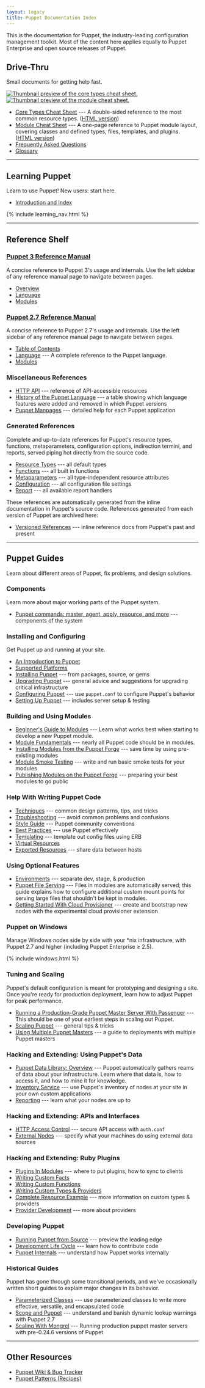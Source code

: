 ```yaml
---
layout: legacy
title: Puppet Documentation Index
---
```


This is the documentation for Puppet, the industry-leading configuration management toolkit. Most of the content here applies equally to Puppet Enterprise and open source releases of Puppet.

Drive-Thru
----------

Small documents for getting help fast.

<a href="/puppet_core_types_cheatsheet.pdf"><img src="/images/puppet_core_types_cheatsheet_thumbnail.png" alt="Thumbnail preview of the core types cheat sheet."></a> <a href="/module_cheat_sheet.pdf"><img src="/images/module_cheat_sheet_thumbnail.png" alt="Thumbnail preview of the module cheat sheet."></a>

* [Core Types Cheat Sheet](/puppet_core_types_cheatsheet.pdf) --- A double-sided reference to the most common resource types. ([HTML version](http://projects.puppetlabs.com/projects/puppet/wiki/Core_Types_Cheat_Sheet/))
* [Module Cheat Sheet](/module_cheat_sheet.pdf) --- A one-page reference to Puppet module layout, covering classes and defined types, files, templates, and plugins. ([HTML version](/module_cheat_sheet.html))
* [Frequently Asked Questions](/guides/faq.html)
* [Glossary](/references/glossary.html)

* * *

Learning Puppet
---------------

Learn to use Puppet! New users: start here.

* [Introduction and Index](/learning/)

{% include learning_nav.html %}

* * *

Reference Shelf
---------------

### [Puppet 3 Reference Manual](/puppet/3/reference)

A concise reference to Puppet 3's usage and internals. Use the left sidebar of any reference manual page to navigate between pages.

- [Overview](/puppet/3/reference)
- [Language](/puppet/3/reference/lang_summary.html)
- [Modules](/puppet/3/reference/modules_fundamentals.html)


### [Puppet 2.7 Reference Manual](/puppet/2.7/reference)

A concise reference to Puppet 2.7's usage and internals. Use the left sidebar of any reference manual page to navigate between pages.

- [Table of Contents](/puppet/2.7/reference)
- [Language](/puppet/2.7/reference/lang_summary.html) --- A complete reference to the Puppet language.
- [Modules](/puppet/2.7/reference/modules_fundamentals.html)


### Miscellaneous References

* [HTTP API](/guides/rest_api.html) --- reference of API-accessible resources
* [History of the Puppet Language](/guides/language_history.html) --- a table showing which language features were added and removed in which Puppet versions
* [Puppet Manpages](/man/) --- detailed help for each Puppet application

### Generated References

Complete and up-to-date references for Puppet's resource types, functions, metaparameters, configuration options, indirection termini, and reports, served piping hot directly from the source code.

* [Resource Types](/references/stable/type.html) --- all default types
* [Functions](/references/stable/function.html) --- all built in functions
* [Metaparameters](/references/stable/metaparameter.html) --- all type-independent resource attributes
* [Configuration](/references/stable/configuration.html) --- all configuration file settings
* [Report](/references/stable/report.html) --- all available report handlers

These references are automatically generated from the inline documentation in Puppet's source code. References generated from each version of Puppet are archived here:

* [Versioned References](/references/) --- inline reference docs from Puppet's past and present

* * *

Puppet Guides
-------------

Learn about different areas of Puppet, fix problems, and design solutions.

### Components

Learn more about major working parts of the Puppet system.

* [Puppet commands: master, agent, apply, resource, and more](/guides/tools.html) --- components of the system

### Installing and Configuring

Get Puppet up and running at your site.

* [An Introduction to Puppet](/guides/introduction.html)
* [Supported Platforms](/guides/platforms.html)
* [Installing Puppet](/guides/installation.html) --- from packages, source, or gems
* [Upgrading Puppet](/guides/upgrading.html) --- general advice and suggestions for upgrading critical infrastructure
* [Configuring Puppet](/guides/configuring.html) --- use `puppet.conf` to configure Puppet's behavior
* [Setting Up Puppet](/guides/setting_up.html) --- includes server setup & testing

### Building and Using Modules

* [Beginner's Guide to Modules](/guides/module_guides/bgtm.html) --- Learn what works best when starting to develop a new Puppet module.
* [Module Fundamentals](/puppet/2.7/reference/modules_fundamentals.html) --- nearly all Puppet code should be in modules.
* [Installing Modules from the Puppet Forge](/puppet/2.7/reference/modules_installing.html) --- save time by using pre-existing modules
* [Module Smoke Testing](/guides/tests_smoke.html) --- write and run basic smoke tests for your modules
* [Publishing Modules on the Puppet Forge](/puppet/2.7/reference/modules_publishing.html) --- preparing your best modules to go public


### Help With Writing Puppet Code

* [Techniques](/guides/techniques.html) --- common design patterns, tips, and tricks
* [Troubleshooting](/guides/troubleshooting.html) --- avoid common problems and confusions
* [Style Guide](/guides/style_guide.html) --- Puppet community conventions
* [Best Practices](/guides/best_practices.html) --- use Puppet effectively
* [Templating](/guides/templating.html) --- template out config files using ERB
* [Virtual Resources](/guides/virtual_resources.html)
* [Exported Resources](/guides/exported_resources.html) --- share data between hosts

### Using Optional Features

* [Environments](/guides/environment.html) --- separate dev, stage, & production
* [Puppet File Serving](/guides/file_serving.html) --- Files in modules are automatically served; this guide explains how to configure additional custom mount points for serving large files that shouldn't be kept in modules.
* [Getting Started With Cloud Provisioner](/guides/cloud_pack_getting_started.html) --- create and bootstrap new nodes with the experimental cloud provisioner extension

### Puppet on Windows

Manage Windows nodes side by side with your \*nix infrastructure, with Puppet 2.7 and higher (including Puppet Enterprise ≥ 2.5).

{% include windows.html %}

### Tuning and Scaling

Puppet's default configuration is meant for prototyping and designing a site. Once you're ready for production deployment, learn how to adjust Puppet for peak performance.

* [Running a Production-Grade Puppet Master Server With Passenger](/guides/passenger.html) --- This should be one of your earliest steps in scaling out Puppet.
* [Scaling Puppet](/guides/scaling.html) --- general tips & tricks
* [Using Multiple Puppet Masters](/guides/scaling_multiple_masters.html) --- a guide to deployments with multiple Puppet masters

### Hacking and Extending: Using Puppet's Data

* [Puppet Data Library: Overview](/guides/puppet_data_library.html) --- Puppet automatically gathers reams of data about your infrastructure. Learn where that data is, how to access it, and how to mine it for knowledge.
* [Inventory Service](/guides/inventory_service.html) --- use Puppet's inventory of nodes at your site in your own custom applications
* [Reporting](/guides/reporting.html) --- learn what your nodes are up to

### Hacking and Extending: APIs and Interfaces

* [HTTP Access Control](/guides/rest_auth_conf.html) --- secure API access with `auth.conf`
* [External Nodes](/guides/external_nodes.html) --- specify what your machines do using external data sources

### Hacking and Extending: Ruby Plugins

* [Plugins In Modules](/guides/plugins_in_modules.html) --- where to put plugins, how to sync to clients
* [Writing Custom Facts](/guides/custom_facts.html)
* [Writing Custom Functions](/guides/custom_functions.html)
* [Writing Custom Types & Providers](/guides/custom_types.html)
* [Complete Resource Example](/guides/complete_resource_example.html) --- more information on custom types & providers
* [Provider Development](/guides/provider_development.html) --- more about providers

### Developing Puppet

* [Running Puppet from Source](/guides/from_source.html) --- preview the leading edge
* [Development Life Cycle](/guides/development_lifecycle.html) --- learn how to contribute code
* [Puppet Internals](/guides/puppet_internals.html) --- understand how
  Puppet works internally


### Historical Guides

Puppet has gone through some transitional periods, and we've occasionally written short guides to explain major changes in its behavior.

* [Parameterized Classes](/guides/parameterized_classes.html) --- use parameterized classes to write more effective, versatile, and encapsulated code
* [Scope and Puppet](/guides/scope_and_puppet.html) --- understand and banish dynamic lookup warnings with Puppet 2.7
* [Scaling With Mongrel](/guides/mongrel.html) --- Running production puppet master servers with pre-0.24.6 versions of Puppet


* * *

Other Resources
---------------

* [Puppet Wiki & Bug Tracker](http://projects.puppetlabs.com/)
* [Puppet Patterns (Recipes)](http://projects.puppetlabs.com/projects/puppet/wiki/Recipes)
